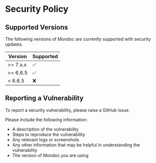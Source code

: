 # Security Policy

## Supported Versions

The following versions of Mondoc are currently supported with security updates.

| Version  | Supported          |
|----------|--------------------|
| >= 7.x.x | :white_check_mark: |
| >= 6.6.5 | :white_check_mark: |
| < 6.6.5  | :x:                |

## Reporting a Vulnerability

To report a security vulnerability, please raise a GitHub issue.

Please include the following information:
- A description of the vulnerability
- Steps to reproduce the vulnerability
- Any relevant logs or screenshots
- Any other information that may be helpful in understanding the vulnerability
- The version of Mondoc you are using
